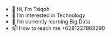- 👋 Hi, I’m Tsiqoh
- 👀 I’m interested in Technology
- 🌱 I’m currently learning Big Data
- 📫 How to reach me +6281227868290

<!---
indogegewepe/indogegewepe is a ✨ special ✨ repository because its `README.md` (this file) appears on your GitHub profile.
You can click the Preview link to take a look at your changes.
--->
